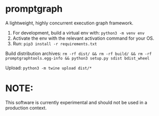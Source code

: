 # promptgraph

A lightweight, highly concurrent execution graph framework.

1. For development, build a virtual env with: `python3 -m venv env`
2. Activate the env with the relevant activation command for your OS.
3. Run: `pip3 install -r requirements.txt`

Build distribution archives: `rm -rf dist/ && rm -rf build/ && rm -rf promptgraphtools.egg-info && python3 setup.py sdist bdist_wheel`

Upload: `python3 -m twine upload dist/*`

# NOTE:

This software is currently experimental and should not be used in a production context.

